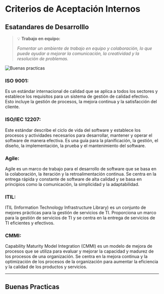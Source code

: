 # Criterios de Aceptación Internos  

## Esatandares de Desarrolllo

> :bulb: **Trabajo en equipo:**
>
>_Fomentar un ambiente de trabajo en equipo y colaboración, lo que puede ayudar a mejorar la comunicación, la creatividad y la resolución de problemas._

![Buenas practicas](https://cdn.pixabay.com/photo/2015/06/24/15/45/code-820275_1280.jpg "Buenas practicas")

### ISO 9001: 

Es un estándar internacional de calidad que se aplica a todos los sectores y establece los requisitos para un sistema de gestión de calidad efectivo. Esto incluye la gestión de procesos, la mejora continua y la satisfacción del cliente.

### ISO/IEC 12207: 

Este estándar describe el ciclo de vida del software y establece los procesos y actividades necesarios para desarrollar, mantener y operar el software de manera efectiva. Es una guía para la planificación, la gestión, el diseño, la implementación, la prueba y el mantenimiento del software.

### Agile: 

Agile es un marco de trabajo para el desarrollo de software que se basa en la colaboración, la iteración y la retroalimentación continua. Se centra en la entrega rápida y constante de software de alta calidad y se basa en principios como la comunicación, la simplicidad y la adaptabilidad.

### ITIL: 

ITIL (Information Technology Infrastructure Library) es un conjunto de mejores prácticas para la gestión de servicios de TI. Proporciona un marco para la gestión de servicios de TI y se centra en la entrega de servicios de TI eficientes y efectivos.

### CMMI: 
 
 Capability Maturity Model Integration (CMMI) es un modelo de mejora de procesos que se utiliza para evaluar y mejorar la capacidad y madurez de los procesos de una organización. Se centra en la mejora continua y la optimización de los procesos de la organización para aumentar la eficiencia y la calidad de los productos y servicios.

 ---

## Buenas Practicas